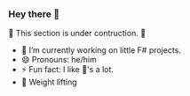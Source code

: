 ### Hey there 👋

  🚧 This section is under contruction. 🚧

- 🔭 I’m currently working on little F# projects.
- 😄 Pronouns: he/him
- ⚡ Fun fact: I like 🥑's a lot.
- 💪 Weight lifting

<!--
**CaptnCodr/CaptnCodr** is a ✨ _special_ ✨ repository because its `README.md` (this file) appears on your GitHub profile.

Here are some ideas to get you started:

- 🌱 I’m currently learning ...
- 👯 I’m looking to collaborate on ...
- 🤔 I’m looking for help with ...
- 💬 Ask me about ...
- 📫 How to reach me: ...
-->
